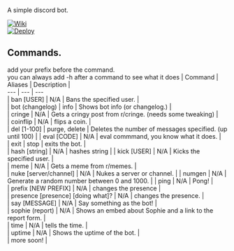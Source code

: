 
A simple discord bot.  
  
[![Wiki](https://img.icons8.com/ios/32/000000/wikipedia.png)](https://www.github.com/codeducks/xBOT/wiki)  
[![Deploy](https://www.herokucdn.com/deploy/button.svg)](https://heroku.com/deploy?template=https://github.com/codeducks/xBOT/tree/master)

## Commands.  
add your prefix before the command.  
you can always add -h after a command to see what it does
| Command | Aliases | Description |  
--- | --- | ---   
| ban [USER] | N/A | Bans the specified user. |  
| bot (changelog) | info | Shows bot info (or changelog.) |  
| cringe | N/A | Gets a cringy post from r/cringe. (needs some tweaking) |  
| coinflip | N/A | flips a coin. |  
| del [1-100] | purge, delete | Deletes the number of messages specified. (up until 100) |
| eval [CODE] | N/A | eval commmand, you know what it does.  |  
| exit | stop | exits the bot. |  
| hash [string] | N/A | hashes string |
| kick [USER] | N/A | Kicks the specified user. |  
| meme | N/A | Gets a meme from r/memes. |  
| nuke [server/channel] | N/A | Nukes a server or channel. |
| numgen | N/A | Generate a random number between 0 and 1000. |
| ping | N/A | Pong! |  
| prefix [NEW PREFIX] | N/A | changes the presence |  
| presence [presence] [doing what]? | N/A | changes the presence.  |  
| say [MESSAGE] | N/A | Say something as the bot! |  
| sophie (report) | N/A | Shows an embed about Sophie and a link to the report form. |  
| time | N/A | tells the time. |  
| uptime | N/A | Shows the uptime of the bot. |  
| more soon! |

